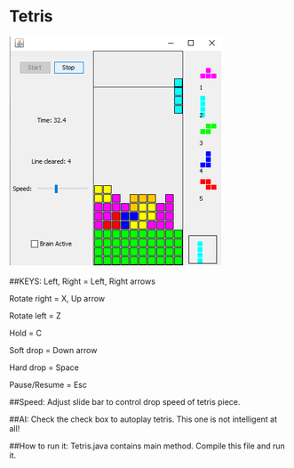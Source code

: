 # Tetris

![alt tag](https://github.com/jisooj/Tetris/blob/master/UI.png)

##KEYS:
  Left, Right = Left, Right arrows
  
  Rotate right = X, Up arrow
  
  Rotate left = Z
  
  Hold = C
  
  Soft drop = Down arrow
  
  Hard drop = Space
  
  Pause/Resume = Esc

##Speed:
  Adjust slide bar to control drop speed of tetris piece.
  
##AI:
  Check the check box to autoplay tetris. This one is not intelligent at all!

##How to run it:
  Tetris.java contains main method. Compile this file and run it.  
